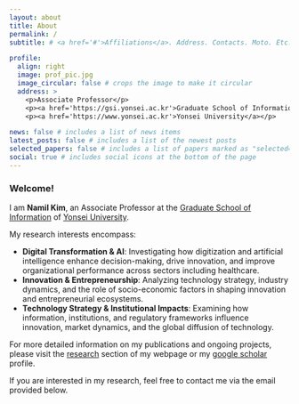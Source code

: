 ```yaml
---
layout: about
title: About
permalink: /
subtitle: # <a href='#'>Affiliations</a>. Address. Contacts. Moto. Etc.

profile:
  align: right
  image: prof_pic.jpg
  image_circular: false # crops the image to make it circular
  address: >
    <p>Associate Professor</p>
    <p><a href='https://gsi.yonsei.ac.kr'>Graduate School of Information</a></p>
    <p><a href='https://www.yonsei.ac.kr'>Yonsei University</a></p>

news: false # includes a list of news items
latest_posts: false # includes a list of the newest posts
selected_papers: false # includes a list of papers marked as "selected={true}"
social: true # includes social icons at the bottom of the page
---
```


### Welcome!

I am **Namil Kim**, an Associate Professor at the [Graduate School of Information](https://gsi.yonsei.ac.kr) of [Yonsei University](https://www.yonsei.ac.kr/).

My research interests encompass:

- **Digital Transformation & AI**: Investigating how digitization and artificial intelligence enhance decision-making, drive innovation, and improve organizational performance across sectors including healthcare.
- **Innovation & Entrepreneurship**: Analyzing technology strategy, industry dynamics, and the role of socio-economic factors in shaping innovation and entrepreneurial ecosystems.
- **Technology Strategy & Institutional Impacts**: Examining how information, institutions, and regulatory frameworks influence innovation, market dynamics, and the global diffusion of technology.
  <br>

For more detailed information on my publications and ongoing projects, please visit the [research](/research) section of my webpage or my [google scholar](https://scholar.google.com/citations?user=FvPXxs0AAAAJ) profile.

If you are interested in my research, feel free to contact me via the email provided below.
